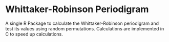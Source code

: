 # Whittaker-Robinson Periodigram

A single R Package to calculate the Whittaker-Robinson periodigram
and test its values using random permutations. Calculations are
implemented in C to speed up calculations.
